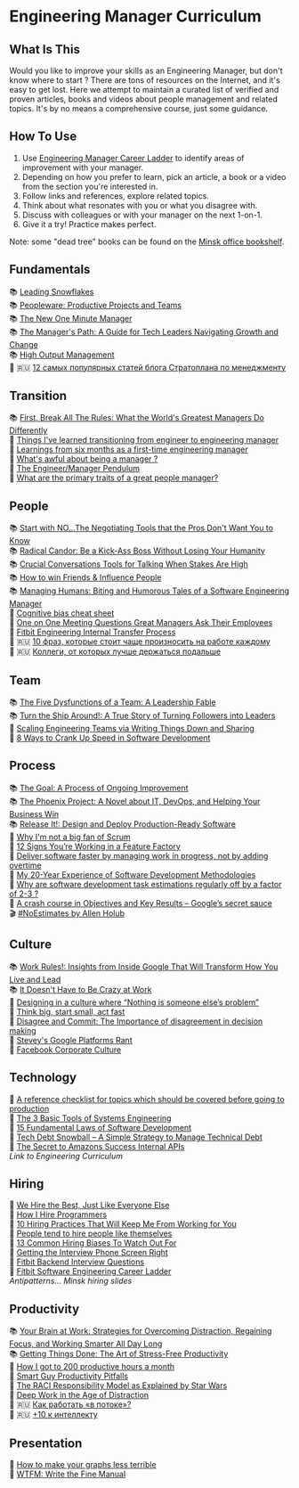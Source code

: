 # Engineering Manager Curriculum

## What Is This

Would you like to improve your skills as an Engineering Manager, but don't know where to start ? There are tons of resources on the Internet, and it's easy to get lost. Here we attempt to maintain a curated list of verified and proven articles, books and videos about people management and related topics. It's by no means a comprehensive course, just some guidance.

## How To Use

1. Use [Engineering Manager Career Ladder](https://wiki.fitbit.com/display/IPD/Software+Manager+Career+Ladder) to identify areas of improvement with your manager.
2. Depending on how you prefer to learn, pick an article, a book or a video from the section you're interested in. 
3. Follow links and references, explore related topics.
4. Think about what resonates with you or what you disagree with. 
5. Discuss with colleagues or with your manager on the next 1-on-1.
6. Give it a try! Practice makes perfect.

Note: some "dead tree" books can be found on the [Minsk office bookshelf](https://wiki.fitbit.com/display/intranet/Minsk+Bookshelf>).

## Fundamentals
📚 [Leading Snowflakes](https://leadingsnowflakes.com "Leading Snowflakes offers you proven tools and practices for improving your management skills that you can implement – starting today. It gives very concrete advice, and it explains the people side in terms of skills that may already be familiar to you as an engineer.")  
📚 [Peopleware: Productive Projects and Teams](https://www.amazon.com/dp/0321934113/ref=cm_sw_em_r_mt_dp_U_dEUTDbKXDMDVH "Think about the social and human issues in software development. This is the only way we’re going to make more humane, productive workplaces.")  
📚 [The New One Minute Manager](https://www.amazon.com/dp/8172234996/ref=cm_sw_em_r_mt_dp_U_5nUTDbCKMYCPS "It’s basically a short story about a manager who is very good at his job, particularly in one area. It’s like a GitHub gist that solves a problem in under 100 lines of code.")  
📚 [The Manager's Path: A Guide for Tech Leaders Navigating Growth and Change](https://www.amazon.com/dp/1491973897/ref=cm_sw_em_r_mt_dp_U_muUTDb1GWFGVB "What makes this book awesome is that it offers a clear and simple description of your responsibilities and goals at every step in the leadership ladder.")  
📚 [High Output Management](https://www.amazon.com/dp/0679762884/ref=cm_sw_em_r_mt_dp_U_WvUTDb7DE8BGY "This is a classic book that everyone should read even if they’re not interested in leadership roles. There are insightful bits of information such as a walk-through of a production pipeline, how to run meetings, or how to conduct one on ones.")  
📃 🇷🇺 [12 самых популярных статей блога Стратоплана по менеджменту](https://habr.com/ru/company/stratoplan/blog/257301/)

## Transition
📚 [First, Break All The Rules: What the World's Greatest Managers Do Differently](https://www.amazon.com/dp/1595621113/ref=cm_sw_em_r_mt_dp_U_kDUTDbA313HF6 "Gallup presents the remarkable findings of its revolutionary study of more than 80,000 managers in First, Break All the Rules, revealing what the world’s greatest managers do differently. With vital performance and career lessons and ideas for how to apply them, it is a must-read for managers at every level.")  
📃 [Things I've learned transitioning from engineer to engineering manager](https://blog.pragmaticengineer.com/things-ive-learned-transitioning-from-engineer-to-engineering-manager/)  
📃 [Learnings from six months as a first-time engineering manager](http://www.dein.fr/2014-01-29-learnings-from-six-months-as-a-first-time.html)  
📃 [What's awful about being a manager ?](https://www.onebigfluke.com/2016/04/whats-awful-building-software.html)   
📃 [The Engineer/Manager Pendulum](https://charity.wtf/2017/05/11/the-engineer-manager-pendulum/)  
📃 [What are the primary traits of a great people manager?](https://www.quora.com/What-are-the-primary-traits-of-a-great-people-manager)  

## People
📚 [Start with NO...The Negotiating Tools that the Pros Don't Want You to Know](https://www.amazon.com/dp/0609608002/ref=cm_sw_em_r_mt_dp_U_.DUTDbVBSXDZ7 "Start with No introduces a system of decision-based negotiation that teaches you how to understand and control these emotions. Think a win-win solution is the best way to make the deal? Think again.")  
📚 [Radical Candor: Be a Kick-Ass Boss Without Losing Your Humanity](https://www.amazon.com/dp/1250235375/ref=cm_sw_em_r_mt_dp_U_SeTTDb3S8TWMS "Radical Candor is a framework on how to relate to people. Striving to achieve even 50% of it will make you a better leader.")    
📚 [Crucial Conversations Tools for Talking When Stakes Are High](https://www.amazon.com/dp/0071771328/ref=cm_sw_em_r_mt_dp_U_FcUTDbTKRVNAW "Prepare for high-stakes situations. Transform anger and hurt feelings into powerful dialogue. Make it safe to talk about almost anything. Be persuasive, not abrasive")  
📚 [How to win Friends & Influence People](https://www.amazon.com/dp/8189297813/ref=cm_sw_em_r_mt_dp_U_WbUTDb5R9132C)     
📚 [Managing Humans: Biting and Humorous Tales of a Software Engineering Manager](https://www.amazon.com/dp/1484221575/ref=cm_sw_em_r_mt_dp_U_pwUTDb6X96D5A "Read hilarious stories with serious lessons that Michael Lopp extracts from his varied and sometimes bizarre experiences as a manager at Apple, Pinterest, Palantir, Netscape, Symantec, Slack, and Borland.")    
📃 [Cognitive bias cheat sheet](https://medium.com/better-humans/cognitive-bias-cheat-sheet-55a472476b18)  
📃 [One on One Meeting Questions Great Managers Ask Their Employees](https://medium.com/swlh/one-on-one-meeting-questions-great-managers-ask-their-employees-dfb33c31f2f2)   
📃 [Fitbit Engineering Internal Transfer Process](https://wiki.fitbit.com/display/IPD/Engineering+Internal+Transfer+Process)  
📃 🇷🇺 [10 фраз, которые стоит чаще произносить на работе каждому](https://lifehacker.ru/2018/01/31/10-fraz-na-rabote/)  
📃 🇷🇺 [Коллеги, от которых лучше держаться подальше](http://www.prostobankir.com.ua/hr/stati/kollegi_ot_kotoryh_luchshe_derzhatsya_podalshe)  

## Team
📚 [The Five Dysfunctions of a Team: A Leadership Fable](https://www.amazon.com/dp/0787960756/ref=cm_sw_em_r_mt_dp_U_-IUTDbNZAPDQZ "Throughout the story, author reveals the five dysfunctions which go to the very heart of why teams even the best ones-often struggle. He outlines a powerful model and actionable steps that can be used to overcome these common hurdles and build a cohesive, effective team.")  
📚 [Turn the Ship Around!: A True Story of Turning Followers into Leaders](https://www.amazon.com/dp/1591846404/ref=cm_sw_em_r_mt_dp_U_ODUTDb7NJVZN6 "The best how-to manual anywhere for managers on delegating, training, and driving flawless execution.")  
📃 [Scaling Engineering Teams via Writing Things Down and Sharing](https://blog.pragmaticengineer.com/scaling-engineering-teams-via-writing-things-down-rfcs/)  
📃 [8 Ways to Crank Up Speed in Software Development](https://www.targetprocess.com/articles/speed-in-software-development/)  

## Process
📚 [The Goal: A Process of Ongoing Improvement](https://www.amazon.com/dp/0884271951/ref=cm_sw_em_r_mt_dp_U_RDUTDbDTVV4YM "Alex Rogo is a harried plant manager working ever more desperately to try improve performance. His factory is rapidly heading for disaster. So is his marriage. He has ninety days to save his plant - or it will be closed by corporate HQ, with hundreds of job losses.")  
📚 [The Phoenix Project: A Novel about IT, DevOps, and Helping Your Business Win](https://www.amazon.com/dp/1942788290/ref=cm_sw_em_r_mt_dp_U_MDUTDb4JFEG2A "Bill, an IT manager at Parts Unlimited, has been tasked with taking on a project critical to the future of the business, code named Phoenix Project. But the project is massively over budget and behind schedule. The CEO demands Bill must fix the mess in ninety days or else Bill's entire department will be outsourced.")    
📚 [Release It!: Design and Deploy Production-Ready Software](https://www.amazon.com/dp/1680502395/ref=cm_sw_em_r_mt_dp_U_FTUTDbZ2P8HDZ "The author shows you how to create systems that run longer, with fewer failures, and recover better when bad things happen.")  
📃 [Why I'm not a big fan of Scrum](http://okigiveup.net/not-big-fan-of-scrum/)  
📃 [12 Signs You’re Working in a Feature Factory](https://cutle.fish/blog/12-signs-youre-working-in-a-feature-factory#.a6e2c4cev)  
📃 [Deliver software faster by managing work in progress, not by adding overtime](https://developers.soundcloud.com/blog/deliver-software-faster-by-managing-work-in-progress-not-by-adding-overtime)  
📃 [My 20-Year Experience of Software Development Methodologies](https://zwischenzugs.com/2017/10/15/my-20-year-experience-of-software-development-methodologies/)  
📃 [Why are software development task estimations regularly off by a factor of 2-3 ?](https://www.quora.com/Engineering-Management/Why-are-software-development-task-estimations-regularly-off-by-a-factor-of-2-3/answer/Michael-Wolfe?srid=24b&share=1)  
📃 [A crash course in Objectives and Key Results – Google’s secret sauce](https://www.perdoo.com/blog/a-crash-course-okr/)  
🎬 [#NoEstimates by Allen Holub](https://www.youtube.com/watch?v=QVBlnCTu9Ms)  

## Culture
📚 [Work Rules!: Insights from Inside Google That Will Transform How You Live and Lead](https://www.amazon.com/dp/1455554790/ref=cm_sw_em_r_mt_dp_U_DDUTDb28VXZCW "The book provides teaching examples from a range of industries-including lauded companies that happen to be hideous places to work and little-known companies that achieve spectacular results by valuing and listening to their employees.")  
📚 [It Doesn't Have to Be Crazy at Work](https://www.amazon.com/dp/0062874780/ref=cm_sw_em_r_mt_dp_U_nEUTDbRVTFM30 "The authors of the broadly reject the prevailing notion that long hours, aggressive hustle, and 'whatever it takes' are required to run a successful business today. 'Calm' has been the cornerstone of their company's culture since Basecamp began twenty years ago.")   
📃 [Designing in a culture where “Nothing is someone else’s problem”](https://medium.com/conveyor-ideas/designing-in-a-culture-where-nothing-is-someone-else-s-problem-8b9040f40d33)  
📃 [Think big, start small, act fast](https://hackernoon.com/think-big-start-small-act-fast-6fdab1f771ea)  
📃 [Disagree and Commit: The Importance of disagreement in decision making](https://hackernoon.com/disagree-and-commit-the-importance-of-disagreement-in-decision-making-b31d1b5f1bdc)  
📃 [Stevey's Google Platforms Rant](https://gist.github.com/chitchcock/1281611)  
📃 [Facebook Corporate Culture](https://www.linkedin.com/pulse/6-posters-reflect-facebook-corporate-culture-cenk-eser/)  

## Technology
📃 [A reference checklist for topics which should be covered before going to production](https://github.com/mtdvio/going-to-production)  
📃 [The 3 Basic Tools of Systems Engineering](http://widgetsandshit.com/teddziuba/2010/12/the-3-basic-tools-of-systems-engineering.html)  
📃 [15 Fundamental Laws of Software Development](https://www.exceptionnotfound.net/fundamental-laws-of-software-development/)  
📃 [Tech Debt Snowball – A Simple Strategy to Manage Technical Debt](https://www.alexkras.com/tech-debt-snowball-a-simple-strategy-to-manage-technical-debt/)  
📃 [The Secret to Amazons Success Internal APIs](https://apievangelist.com/2012/01/12/the-secret-to-amazons-success-internal-apis/)  
*Link to Engineering Curriculum*

## Hiring
📃 [We Hire the Best, Just Like Everyone Else](https://blog.codinghorror.com/we-hire-the-best-just-like-everyone-else/)  
📃 [How I Hire Programmers](http://www.aaronsw.com/weblog/hiring)  
📃 [10 Hiring Practices That Will Keep Me From Working for You](https://dev.to/jacobherrington/10-hiring-practices-that-will-keep-me-from-working-for-you-32o5)  
📃 [People tend to hire people like themselves](https://medium.com/@ltelkins/news-flash-people-tend-to-hire-people-like-themselves-61afd132b3fd)  
📃 [13 Common Hiring Biases To Watch Out For](https://harver.com/blog/hiring-biases/)   
📃 [Getting the Interview Phone Screen Right](https://blog.codinghorror.com/getting-the-interview-phone-screen-right/)  
📃 [Fitbit Backend Interview Questions](https://wiki.fitbit.com/display/dev/Backend+Interview+Questions)  
📃 [Fitbit Software Engineering Career Ladder](https://wiki.fitbit.com/display/IPD/Software+Engineering+Career+Ladder)  
*Antipatterns... Minsk hiring slides*

## Productivity
📚 [Your Brain at Work: Strategies for Overcoming Distraction, Regaining Focus, and Working Smarter All Day Long](https://www.amazon.com/dp/0061771295/ref=cm_sw_em_r_mt_dp_U_8pUTDbMZ23JHA "The author burrows deep inside the heads of one modern two-career couple to examine how each partner processes the workday―revealing how a more nuanced understanding of the brain can allow us to better organize, prioritize, recall, and sort our daily lives.")  
📚 [Getting Things Done: The Art of Stress-Free Productivity](https://www.amazon.com/dp/0143126563/ref=cm_sw_em_r_mt_dp_U_vqUTDb6QFY838 "“GTD” is now shorthand for an entire way of approaching professional and personal tasks, and has spawned an entire culture of websites, organizational tools, seminars, and offshoots.")  
📃 [How I got to 200 productive hours a month](https://qotoqot.com/blog/improving-focus/)  
📃 [Smart Guy Productivity Pitfalls](http://bookofhook.blogspot.com/2013/03/smart-guy-productivity-pitfalls.html?m=1)  
📃 [The RACI Responsibility Model as Explained by Star Wars](https://www.linkedin.com/pulse/raci-responsibility-model-explained-star-wars-matthew-inman/)  
📃 [Deep Work in the Age of Distraction](https://www.7pace.com/blog/deep-work-in-the-age-of-distraction)  
📃 🇷🇺 [Как работать «в потоке»?](https://habr.com/ru/post/117176/)  
📃 🇷🇺 [+10 к интеллекту](https://habr.com/ru/post/135075/)

## Presentation
📃 [How to make your graphs less terrible](https://imgur.com/WntrM6p)  
📃 [WTFM: Write the Fine Manual](https://docs.google.com/presentation/d/1plJbtQZXKBymEiw9sYy9xqnzMleWuYO461R3VrocOWQ/edit?usp=sharing)  

